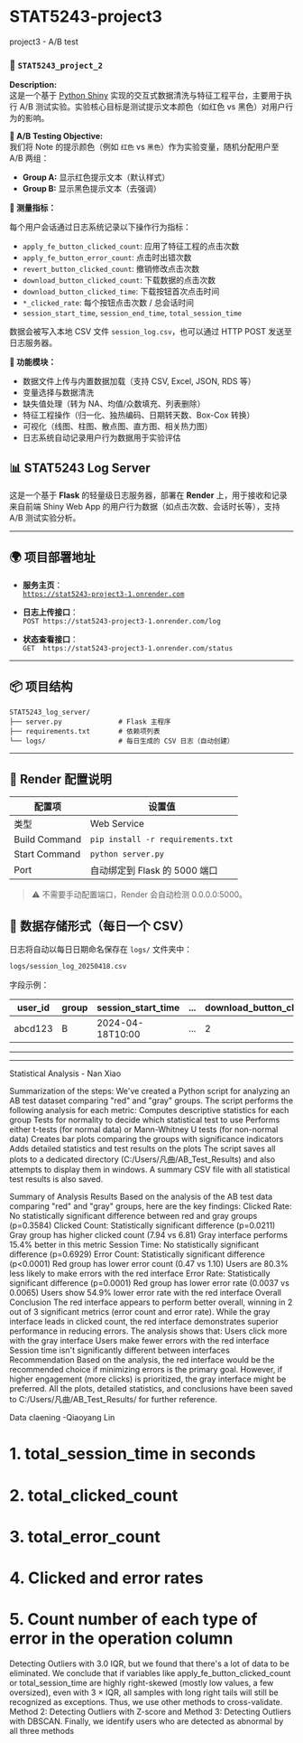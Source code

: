 # STAT5243-project3
project3 - A/B test


### 📁 `STAT5243_project_2`
**Description:**  
这是一个基于 [Python Shiny](https://shiny.posit.co/py/) 实现的交互式数据清洗与特征工程平台，主要用于执行 A/B 测试实验。实验核心目标是测试提示文本颜色（如红色 vs 黑色）对用户行为的影响。

**🔬 A/B Testing Objective:**  
我们将 Note 的提示颜色（例如 `红色` vs `黑色`）作为实验变量，随机分配用户至 A/B 两组：

- **Group A:** 显示红色提示文本（默认样式）
- **Group B:** 显示黑色提示文本（去强调）

**🎯 测量指标：**

每个用户会话通过日志系统记录以下操作行为指标：

- `apply_fe_button_clicked_count`: 应用了特征工程的点击次数
- `apply_fe_button_error_count`: 点击时出错次数
- `revert_button_clicked_count`: 撤销修改点击次数
- `download_button_clicked_count`: 下载数据的点击次数
- `download_button_clicked_time`: 下载按钮首次点击时间
- `*_clicked_rate`: 每个按钮点击次数 / 总会话时间
- `session_start_time`, `session_end_time`, `total_session_time`

数据会被写入本地 CSV 文件 `session_log.csv`，也可以通过 HTTP POST 发送至日志服务器。

**🧩 功能模块：**

- 数据文件上传与内置数据加载（支持 CSV, Excel, JSON, RDS 等）
- 变量选择与数据清洗
- 缺失值处理（转为 NA、均值/众数填充、列表删除）
- 特征工程操作（归一化、独热编码、日期转天数、Box-Cox 转换）
- 可视化（线图、柱图、散点图、直方图、相关热力图）
- 日志系统自动记录用户行为数据用于实验评估


## 📊 STAT5243 Log Server

这是一个基于 **Flask** 的轻量级日志服务器，部署在 **Render** 上，用于接收和记录来自前端 Shiny Web App 的用户行为数据（如点击次数、会话时长等），支持 A/B 测试实验分析。

---

## 🌍 项目部署地址

- **服务主页**：  
  [`https://stat5243-project3-1.onrender.com`](https://stat5243-project3-1.onrender.com)

- **日志上传接口**：  
  `POST https://stat5243-project3-1.onrender.com/log`

- **状态查看接口**：  
  `GET  https://stat5243-project3-1.onrender.com/status`

---

## 📦 项目结构

```
STAT5243_log_server/
├── server.py              # Flask 主程序
├── requirements.txt       # 依赖项列表
└── logs/                  # 每日生成的 CSV 日志（自动创建）
```

---

## 🔧 Render 配置说明

| 配置项         | 设置值                         |
|----------------|--------------------------------|
| 类型           | Web Service                    |
| Build Command  | `pip install -r requirements.txt` |
| Start Command  | `python server.py`             |
| Port           | 自动绑定到 Flask 的 5000 端口  |

> ⚠️ 不需要手动配置端口，Render 会自动检测 0.0.0.0:5000。


## 📁 数据存储形式（每日一个 CSV）

日志将自动以每日日期命名保存在 `logs/` 文件夹中：

```bash
logs/session_log_20250418.csv
```

字段示例：

| user_id | group | session_start_time | ... | download_button_clicked_count |
|---------|-------|--------------------|-----|-------------------------------|
| abcd123 | B     | 2024-04-18T10:00   | ... | 2                             |



---

--------------------------------------------------------

Statistical Analysis - Nan Xiao

Summarization of the steps:
We've created a Python script for analyzing an AB test dataset comparing "red" and "gray" groups.
The script performs the following analysis for each metric:
Computes descriptive statistics for each group
Tests for normality to decide which statistical test to use
Performs either t-tests (for normal data) or Mann-Whitney U tests (for non-normal data)
Creates bar plots comparing the groups with significance indicators
Adds detailed statistics and test results on the plots
The script saves all plots to a dedicated directory (C:/Users/凡曲/AB_Test_Results) and also attempts to display them in windows.
A summary CSV file with all statistical test results is also saved.

Summary of Analysis Results
Based on the analysis of the AB test data comparing "red" and "gray" groups, here are the key findings:
Clicked Rate: No statistically significant difference between red and gray groups (p=0.3584)
Clicked Count: Statistically significant difference (p=0.0211)
Gray group has higher clicked count (7.94 vs 6.81)
Gray interface performs 15.4% better in this metric
Session Time: No statistically significant difference (p=0.6929)
Error Count: Statistically significant difference (p<0.0001)
Red group has lower error count (0.47 vs 1.10)
Users are 80.3% less likely to make errors with the red interface
Error Rate: Statistically significant difference (p=0.0001)
Red group has lower error rate (0.0037 vs 0.0065)
Users show 54.9% lower error rate with the red interface
Overall Conclusion
The red interface appears to perform better overall, winning in 2 out of 3 significant metrics (error count and error rate). While the gray interface leads in clicked count, the red interface demonstrates superior performance in reducing errors.
The analysis shows that:
Users click more with the gray interface
Users make fewer errors with the red interface
Session time isn't significantly different between interfaces
Recommendation
Based on the analysis, the red interface would be the recommended choice if minimizing errors is the primary goal. However, if higher engagement (more clicks) is prioritized, the gray interface might be preferred.
All the plots, detailed statistics, and conclusions have been saved to C:/Users/凡曲/AB_Test_Results/ for further reference.


Data claening -Qiaoyang Lin
# 1. total_session_time in seconds
# 2. total_clicked_count
# 3. total_error_count
# 4. Clicked and error rates
# 5. Count number of each type of error in the operation column

Detecting Outliers with 3.0 IQR, but we found that there's a lot of data to be eliminated. 
We conclude that if variables like apply_fe_button_clicked_count or total_session_time are highly right-skewed (mostly low values, a few oversized), 
even with 3 × IQR, all samples with long right tails will still be recognized as exceptions.
Thus, we use other methods to cross-validate. Method 2: Detecting Outliers with Z-score and Method 3: Detecting Outliers with DBSCAN.
Finally, we identify users who are detected as abnormal by all three methods


